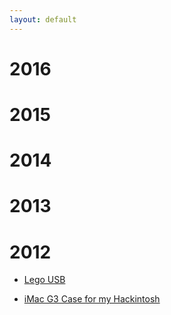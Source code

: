 ```yaml
---
layout: default
---
```


# 2016

# 2015

# 2014

# 2013

# 2012

- [Lego USB](/hack/2012/05/31/lego-usb)

- [iMac G3 Case for my Hackintosh](/hackintosh/2012/05/30/iMac-G3-Case-for-my-Hackintosh)